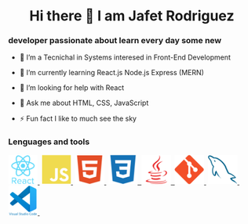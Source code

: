<div id="header" >
    <h1 align="center">
        Hi there 👋 I am Jafet Rodriguez 
    </h1>
    <h3>
        developer passionate about learn every day some new
    </h3>
    <ul>
        <li>🔭 I’m a Tecnichal in Systems interesed in Front-End Development</li>
    </ul>
    <ul>
        <li>🌱 I’m currently learning React.js Node.js Express (MERN)</li>
    </ul>
    <ul>
        <li>🤔 I’m looking for help with React</li>
    </ul>
    <ul>
        <li>💬 Ask me about HTML, CSS, JavaScript</li>
    </ul>
    <ul>
        <li>⚡ Fun fact I like to much see the sky</li>
    </ul>
</div>
<div align="left">
    <h3>Lenguages and tools</h3>
    <a href="https://es.reactjs.org"> <img src="https://github.com/devicons/devicon/blob/master/icons/react/react-original-wordmark.svg" tittle="React" alt="React" width="60" height="60" />&nbsp;</a>
    <a href="https://developer.mozilla.org/es/docs/Web/JavaScript"> <img src="https://github.com/devicons/devicon/blob/master/icons/javascript/javascript-plain.svg" tittle="JavaScript" alt="JavaScript" width="60" height="60"/>&nbsp;</a>
    <a href="https://developer.mozilla.org/es/docs/Web/HTML"><img src="https://github.com/devicons/devicon/blob/master/icons/html5/html5-plain.svg" tittle="HTML5" alt="HTML5" width="60" height="60"/>&nbsp;</a>
    <a href="https://developer.mozilla.org/es/docs/Web/CSS"><img src="https://github.com/devicons/devicon/blob/master/icons/css3/css3-plain.svg" tittle="CSS3" alt="CSS3" width="60" height="60"/>&nbsp; </a>
    <a href="https://www.java.com/es/"> <img src="https://github.com/devicons/devicon/blob/master/icons/java/java-plain.svg" tittle="Java" alt="Java" width="60" height="60"/>&nbsp; </a>
    <a href="https://github.com"><img src="https://github.com/devicons/devicon/blob/master/icons/git/git-plain.svg" tittle="Git" alt="Git" width="60" height="60"/>&nbsp;</a>
    <a href="https://www.mysql.com"><img src="https://github.com/devicons/devicon/blob/master/icons/mysql/mysql-plain.svg" tittle="MySQL" alt="MySQL" width="60" height="60"/>&nbsp;</a>
    <a href="https://code.visualstudio.com"><img src="https://github.com/devicons/devicon/blob/master/icons/vscode/vscode-original-wordmark.svg" tittle="VsCode" alt="VsCode" width="60" height="60"/>&nbsp;</a>
  
    
</div>
